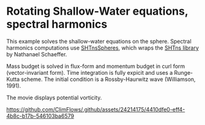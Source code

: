 # Rotating Shallow-Water equations, spectral harmonics

This example solves the shallow-water equations on the sphere. 
Spectral harmonics computations use [SHTnsSpheres](https://github.com/ClimFlows/SHTnsSpheres.jl), 
which wraps the [SHTns library](https://nschaeff.bitbucket.io/shtns/) by Nathanael Schaeffer.

Mass budget is solved in flux-form and momentum budget in curl form (vector-invariant form). 
Time integration is fully expicit and uses a Runge-Kutta scheme.
The initial condition is a Rossby-Haurwitz wave (Williamson, 1991). 

The movie displays potential vorticity.

https://github.com/ClimFlows/.github/assets/24214175/4410dfe0-eff4-4b8c-b17b-546103ba6579

